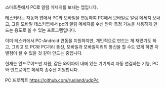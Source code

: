 스마트폰에서 PC로 알림 메세지를 보내는 앱입니다.

테스커라는 자동화 앱에서 PC와 모바일을 연동하여 PC에서 모바일로 알림 메세지 보내고, 그럼 모바일 테스커앱에서 pc의 알림 메세지를 수신 받아 특정 기능을 사용하게 만드는 용도로 쓸 수 있는 프로그램입니다.

이미 테스커에서 PC-Android 연동을 지원하지만, 개인적으로 만드는 게 재밌기도 하고, 그리고 또 PC와 PC끼리 통신, 모바일과 모바일끼리의 통신을 할 수도 있게 하면 차별점이 될 수 있을 것 같아 만드는 중입니다.

현재는 안드로이드만 지원, 같은 와이파이 내에 있는 기기끼리 자동 연결하는 기능, PC와 안드로이드 메세지 송수신 지원합니다.

PC 프로젝트 https://github.com/ruoland/udpPc
